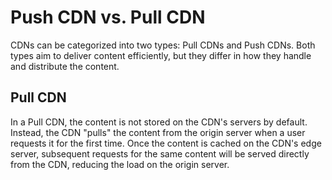 # Push CDN vs. Pull CDN
CDNs can be categorized into two types: Pull CDNs and Push CDNs. Both types aim to deliver content efficiently, but they differ in how they handle and distribute the content.
## Pull CDN
In a Pull CDN, the content is not stored on the CDN's servers by default. Instead, the CDN "pulls" the content from the origin server when a user requests it for the first time. Once the content is cached on the CDN's edge server, subsequent requests for the same content will be served directly from the CDN, reducing the load on the origin server.